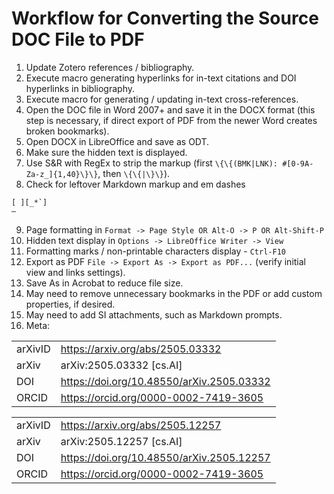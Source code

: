 # Workflow for Converting the Source DOC File to PDF

1. Update Zotero references / bibliography.
2. Execute macro generating hyperlinks for in-text citations and DOI hyperlinks in bibliography.
3. Execute macro for generating / updating in-text cross-references.
4. Open the DOC file in Word 2007+ and save it in the DOCX format (this step is necessary, if direct export of PDF from the newer Word creates broken bookmarks).
5. Open DOCX in LibreOffice and save as ODT.
6. Make sure the hidden text is displayed.
7. Use S&R with RegEx to strip the markup (first `\{\{(BMK|LNK): #[0-9A-Za-z_]{1,40}\}\}`, then `\{\{|\}\}`).
8. Check for leftover Markdown markup and em dashes
```
[ ][_*`]
—
```
9. Page formatting in `Format -> Page Style OR Alt-O -> P OR Alt-Shift-P`
10. Hidden text display in `Options -> LibreOffice Writer -> View`
11. Formatting marks / non-printable characters display - `Ctrl-F10`
12. Export as PDF `File -> Export As -> Export as PDF...` (verify initial view and links settings).
13. Save As in Acrobat to reduce file size.
14. May need to remove unnecessary bookmarks in the PDF or add custom properties, if desired.
15. May need to add SI attachments, such as Markdown prompts.
16. Meta:

|         |                                           |
| ------- | ----------------------------------------- |
| arXivID | https://arxiv.org/abs/2505.03332          |
| arXiv   | arXiv:2505.03332 [cs.AI]                  |
| DOI     | https://doi.org/10.48550/arXiv.2505.03332 |
| ORCID   | https://orcid.org/0000-0002-7419-3605     |


|         |                                           |
| ------- | ----------------------------------------- |
| arXivID | https://arxiv.org/abs/2505.12257          |
| arXiv   | arXiv:2505.12257 [cs.AI]                  |
| DOI     | https://doi.org/10.48550/arXiv.2505.12257 |
| ORCID   | https://orcid.org/0000-0002-7419-3605     |